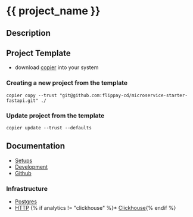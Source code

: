 # {{ project_name }}

## Description

<Project Description>

## Project Template

- download [copier](https://copier.readthedocs.io/en/stable/#installation) into your system

### Creating a new project from the template

`copier copy --trust "git@github.com:flippay-cd/microservice-starter-fastapi.git" ./`

### Update project from the template

`copier update --trust --defaults`

## Documentation

* [Setups](./.docs/local_setup.md)
* [Development](./.docs/development.md)
* [Github](./.docs/github.md)


### Infrastructure
* [Postgres](./.docs/postgres.md)
* [HTTP](./.docs/http.md)
{% if analytics != "clickhouse" %}* [Clickhouse](./.docs/clickhouse.md){% endif %}

